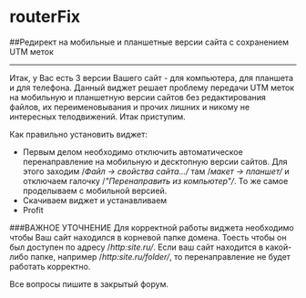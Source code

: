 # routerFix
##Редирект на мобильные и планшетные версии сайта с сохранением UTM меток

----------------------------------------------------------------------------
Итак, у Вас есть 3 версии Вашего сайт - для компьютера, для планшета и для телефона.
Данный виджет решает проблему передачи UTM меток на мобильную и планшетную версии сайтов без редактирования файлов, их переименовывания и прочих лишних и никому не интересных телодвижений.
Итак приступим.

Как правильно установить виджет:
+ Первым делом необходимо отключить автоматическое перенаправление на мобильную и десктопную версии сайтов. Для этого заходим /*Файл -> свойства сайта.../* там /*макет -> планшет/* и отключаем галочку /*"Перенаправить из компьютер"/*. То же самое проделываем с мобильной версией.
+ Скачиваем виджет и устанавливаем
+ Profit

###ВАЖНОЕ УТОЧНЕНИЕ
Для корректной работы виджета необходимо чтобы Ваш сайт находился в корневой папке домена. Тоесть чтобы он был доступен по адресу /*http:site.ru/*.
Если ваш сайт находится в какой-либо папке, например /*http:site.ru/folder/*, то перенаправление не будет работать корректно.


Все вопросы пишите в закрытый форум.
